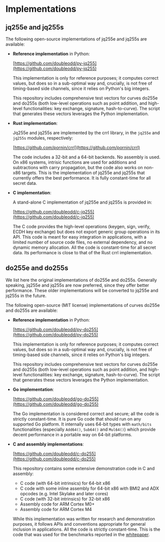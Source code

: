 # Implementations

## jq255e and jq255s

The following open-source implementations of jq255e and jq255s are
available:

  - **Reference implementation** in Python:

    [https://github.com/doubleodd/py-jq255](https://github.com/doubleodd/py-jq255)

    This implementation is only for reference purposes; it computes
    correct values, but does so in a sub-optimal way and, crucially,
    is not free of timing-based side channels, since it relies on
    Python's big integers.

    This repository includes comprehensive test vectors for curves
    do255e and do255s (both low-level operations such as point addition,
    and high-level functionalities: key exchange, signature,
    hash-to-curve). The script that generates these vectors leverages
    the Python implementation.

  - **Rust implementation**:

    Jq255e and jq255s are implemented by the crrl library, in the
    `jq255e` and `jq255s` modules, respectively:

    [https://github.com/pornin/crrl](https://github.com/pornin/crrl)

    The code includes a 32-bit and a 64-bit backends. No assembly is
    used. On x86 systems, intrisic functions are used for additions and
    subtractions with carry propagation, but the code also works on
    non-x86 targets. This is the implementation of jq255e and jq255s
    that currently offers the best performance. It is fully constant-time
    for all secret data.

  - **C implementation**:

    A stand-alone C implementation of jq255e and jq255s is provided in:

    [https://github.com/doubleodd/c-jq255](https://github.com/doubleodd/c-jq255)

    The C code provides the high-level operations (keygen, sign, verify,
    ECDH key exchange) but does not export generic group operations in
    its API. This code is meant for easy integration in applications,
    with a limited number of source code files, no external dependency,
    and no dynamic memory allocation. All the code is constant-time for
    all secret data. Its performance is close to that of the Rust crrl
    implementation.

## do255e and do255s

We list here the original implementations of do255e and do255s. Generally
speaking, jq255e and jq255s are now preferred, since they offer better
performance. These older implementations will be converted to jq255e and
jq255s in the future.

The following open-source (MIT license) implementations of curves
do255e and do255s are available:

  - **Reference implementation** in Python:

    [https://github.com/doubleodd/py-do255](https://github.com/doubleodd/py-do255)

    This implementation is only for reference purposes; it computes
    correct values, but does so in a sub-optimal way and, crucially,
    is not free of timing-based side channels, since it relies on
    Python's big integers.

    This repository includes comprehensive test vectors for curves
    do255e and do255s (both low-level operations such as point addition,
    and high-level functionalities: key exchange, signature,
    hash-to-curve). The script that generates these vectors leverages
    the Python implementation.

  - **Go implementation**:

    [https://github.com/doubleodd/go-do255](https://github.com/doubleodd/go-do255)

    The Go implementation is considered correct and secure; all the code
    is strictly constant-time. It is pure Go code that should run on any
    supported Go platform. It internally uses 64-bit types with
    `math/bits` functionalities (especially `Add64()`, `Sub64()` and
    `Mul64()`) which provide decent performance in a portable way on
    64-bit platforms.

  - **C and assembly implementations**:

    [https://github.com/doubleodd/c-do255](https://github.com/doubleodd/c-do255)

    This repository contains some extensive demonstration code in C and
    assembly:

      - C code (with 64-bit intrinsics) for 64-bit x86
      - C code with some inline assembly for 64-bit x86 with BMI2 and ADX
        opcodes (e.g. Intel Skylake and later cores)
      - C code (with 32-bit intrinsics) for 32-bit x86
      - Assembly code for ARM Cortex M0+
      - Assembly code for ARM Cortex M4

    While this implementation was written for research and demonstration
    purposes, it follows APIs and conventions appropriate for general
    inclusion in applications. All the code is strictly constant-time.
    This is the code that was used for the benchmarks reported in
    the [whitepaper](doubleodd.pdf).
